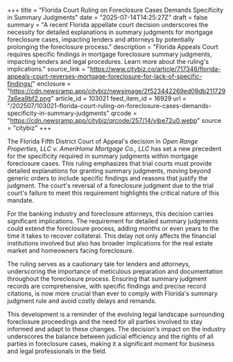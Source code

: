 +++
title = "Florida Court Ruling on Foreclosure Cases Demands Specificity in Summary Judgments"
date = "2025-07-14T14:25:27Z"
draft = false
summary = "A recent Florida appellate court decision underscores the necessity for detailed explanations in summary judgments for mortgage foreclosure cases, impacting lenders and attorneys by potentially prolonging the foreclosure process."
description = "Florida Appeals Court requires specific findings in mortgage foreclosure summary judgments, impacting lenders and legal procedures. Learn more about the ruling's implications."
source_link = "https://www.citybiz.co/article/717346/florida-appeals-court-reverses-mortgage-foreclosure-for-lack-of-specific-findings/"
enclosure = "https://cdn.newsramp.app/citybiz/newsimage/2f523442269ed09db2117297a6ea9bf2.png"
article_id = 103021
feed_item_id = 16929
url = "/202507/103021-florida-court-ruling-on-foreclosure-cases-demands-specificity-in-summary-judgments"
qrcode = "https://cdn.newsramp.app/citybiz/qrcode/257/14/vibe72u0.webp"
source = "citybiz"
+++

<p>The Florida Fifth District Court of Appeal's decision in <em>Open Range Properties, LLC v. AmeriHome Mortgage Co., LLC</em> has set a new precedent for the specificity required in summary judgments within mortgage foreclosure cases. This ruling emphasizes that trial courts must provide detailed explanations for granting summary judgments, moving beyond generic orders to include specific findings and reasons that justify the judgment. The court's reversal of a foreclosure judgment due to the trial court's failure to meet this requirement highlights the critical nature of this mandate.</p><p>For the banking industry and foreclosure attorneys, this decision carries significant implications. The requirement for detailed summary judgments could extend the foreclosure process, adding months or even years to the time it takes to recover collateral. This delay not only affects the financial institutions involved but also has broader implications for the real estate market and homeowners facing foreclosure.</p><p>The ruling serves as a cautionary tale for lenders and attorneys, underscoring the importance of meticulous preparation and documentation throughout the foreclosure process. Ensuring that summary judgment records are comprehensive, with specific findings and precise record citations, is now more crucial than ever to comply with Florida's summary judgment rule and avoid costly delays and remands.</p><p>This development is a reminder of the evolving legal landscape surrounding foreclosure proceedings and the need for all parties involved to stay informed and adapt to these changes. The decision's impact on the industry underscores the balance between judicial efficiency and the rights of all parties in foreclosure cases, making it a significant moment for business and legal professionals in the field.</p>